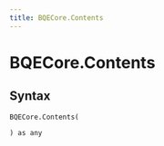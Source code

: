```yaml
---
title: BQECore.Contents
---
```


# BQECore.Contents



## Syntax

```powerquery
BQECore.Contents(

) as any
```



